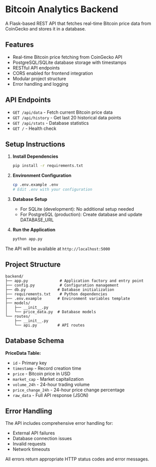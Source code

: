 
# Bitcoin Analytics Backend

A Flask-based REST API that fetches real-time Bitcoin price data from CoinGecko and stores it in a database.

## Features

- Real-time Bitcoin price fetching from CoinGecko API
- PostgreSQL/SQLite database storage with timestamps
- RESTful API endpoints
- CORS enabled for frontend integration
- Modular project structure
- Error handling and logging

## API Endpoints

- `GET /api/data` - Fetch current Bitcoin price data
- `GET /api/history` - Get last 20 historical data points
- `GET /api/stats` - Database statistics
- `GET /` - Health check

## Setup Instructions

1. **Install Dependencies**
   ```bash
   pip install -r requirements.txt
   ```

2. **Environment Configuration**
   ```bash
   cp .env.example .env
   # Edit .env with your configuration
   ```

3. **Database Setup**
   - For SQLite (development): No additional setup needed
   - For PostgreSQL (production): Create database and update DATABASE_URL

4. **Run the Application**
   ```bash
   python app.py
   ```

The API will be available at `http://localhost:5000`

## Project Structure

```
backend/
├── app.py              # Application factory and entry point
├── config.py           # Configuration management
├── db.py              # Database initialization
├── requirements.txt    # Python dependencies
├── .env.example       # Environment variables template
├── models/
│   ├── __init__.py
│   └── price_data.py  # Database models
└── routes/
    ├── __init__.py
    └── api.py         # API routes
```

## Database Schema

**PriceData Table:**
- `id` - Primary key
- `timestamp` - Record creation time
- `price` - Bitcoin price in USD
- `market_cap` - Market capitalization
- `volume_24h` - 24-hour trading volume
- `price_change_24h` - 24-hour price change percentage
- `raw_data` - Full API response (JSON)

## Error Handling

The API includes comprehensive error handling for:
- External API failures
- Database connection issues
- Invalid requests
- Network timeouts

All errors return appropriate HTTP status codes and error messages.
